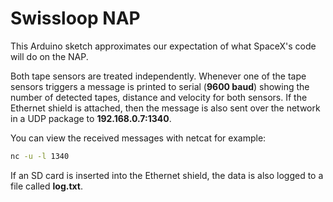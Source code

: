 # Swissloop NAP

This Arduino sketch approximates our expectation of what SpaceX's code will do on the NAP.

Both tape sensors are treated independently. Whenever one of the tape sensors triggers a message is printed to serial (**9600 baud**) showing the number of detected tapes, distance and velocity for both sensors. If the Ethernet shield is attached, then the message is also sent over the network in a UDP package to **192.168.0.7:1340**.

You can view the received messages with netcat for example:

```bash
nc -u -l 1340
```

If an SD card is inserted into the Ethernet shield, the data is also logged to a file called **log.txt**.